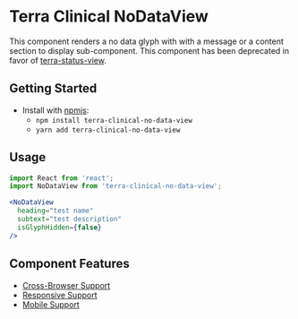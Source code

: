 # Terra Clinical NoDataView


This component renders a no data glyph with with a message or a content section to display sub-component.  This component has been deprecated in
favor of [terra-status-view](https://github.com/cerner/terra-core/tree/master/packages/terra-status-view).

## Getting Started

- Install with [npmjs](https://www.npmjs.com):
  - `npm install terra-clinical-no-data-view`
  - `yarn add terra-clinical-no-data-view`

## Usage

```jsx
import React from 'react';
import NoDataView from 'terra-clinical-no-data-view';

<NoDataView
  heading="test name"
  subtext="test description"
  isGlyphHidden={false}
/>
```

## Component Features
* [Cross-Browser Support](https://github.com/cerner/terra-core/wiki/Component-Features#cross-browser-support)
* [Responsive Support](https://github.com/cerner/terra-core/wiki/Component-Features#responsive-support)
* [Mobile Support](https://github.com/cerner/terra-core/wiki/Component-Features#mobile-support)
